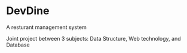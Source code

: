 # DevDine
A resturant management system

Joint project between 3 subjects: Data Structure, Web technology, and Database
